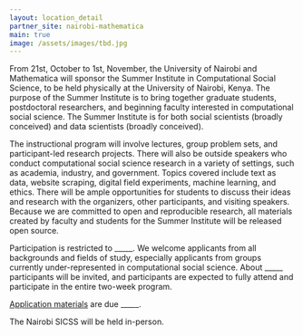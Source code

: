 ```yaml
---
layout: location_detail
partner_site: nairobi-mathematica
main: true
image: /assets/images/tbd.jpg
---
```


From 21st, October to 1st, November, the University of Nairobi and Mathematica will sponsor the Summer Institute in Computational Social Science, to be held physically at the University of Nairobi, Kenya. The purpose of the Summer Institute is to bring together graduate students, postdoctoral researchers, and beginning faculty interested in computational social science. The Summer Institute is for both social scientists (broadly conceived) and data scientists (broadly conceived).

The instructional program will involve lectures, group problem sets, and participant-led research projects. There will also be outside speakers who conduct computational social science research in a variety of settings, such as academia, industry, and government. Topics covered include text as data, website scraping, digital field experiments, machine learning, and ethics. There will be ample opportunities for students to discuss their ideas and research with the organizers, other participants, and visiting speakers. Because we are committed to open and reproducible research, all materials created by faculty and students for the Summer Institute will be released open source.

Participation is restricted to \_\_\_\_\_. We welcome applicants from all backgrounds and fields of study, especially applicants from groups currently under-represented in computational social science. About \_\_\_\_\_ participants will be invited, and participants are expected to fully attend and participate in the entire two-week program.

[Application materials](https://compsocialscience.github.io/summer-institute/2024/nairobi-mathematica/apply) are due \_\_\_\_\_.

The Nairobi SICSS will be held in-person.
